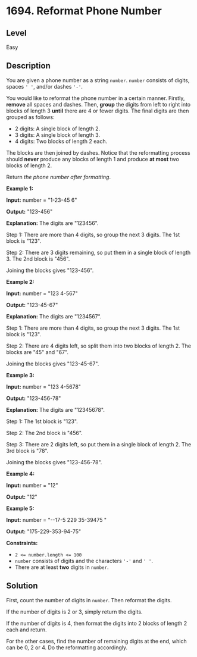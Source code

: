 # 1694. Reformat Phone Number
## Level
Easy

## Description
You are given a phone number as a string `number`. `number` consists of digits, spaces `' '`, and/or dashes `'-'`.

You would like to reformat the phone number in a certain manner. Firstly, **remove** all spaces and dashes. Then, **group** the digits from left to right into blocks of length 3 **until** there are 4 or fewer digits. The final digits are then grouped as follows:

* 2 digits: A single block of length 2.
* 3 digits: A single block of length 3.
* 4 digits: Two blocks of length 2 each.

The blocks are then joined by dashes. Notice that the reformatting process should **never** produce any blocks of length 1 and produce **at most** two blocks of length 2.

Return *the phone number after formatting*.

**Example 1:**

**Input:** number = "1-23-45 6"

**Output:** "123-456"

**Explanation:** The digits are "123456".

Step 1: There are more than 4 digits, so group the next 3 digits. The 1st block is "123".

Step 2: There are 3 digits remaining, so put them in a single block of length 3. The 2nd block is "456".

Joining the blocks gives "123-456".

**Example 2:**

**Input:** number = "123 4-567"

**Output:** "123-45-67"

**Explanation:** The digits are "1234567".

Step 1: There are more than 4 digits, so group the next 3 digits. The 1st block is "123".

Step 2: There are 4 digits left, so split them into two blocks of length 2. The blocks are "45" and "67".

Joining the blocks gives "123-45-67".

**Example 3:**

**Input:** number = "123 4-5678"

**Output:** "123-456-78"

**Explanation:** The digits are "12345678".

Step 1: The 1st block is "123".

Step 2: The 2nd block is "456".

Step 3: There are 2 digits left, so put them in a single block of length 2. The 3rd block is "78".

Joining the blocks gives "123-456-78".

**Example 4:**

**Input:** number = "12"

**Output:** "12"

**Example 5:**

**Input:** number = "--17-5 229 35-39475 "

**Output:** "175-229-353-94-75"

**Constraints:**

* `2 <= number.length <= 100`
* `number` consists of digits and the characters `'-'` and `' '`.
* There are at least **two** digits in `number`.

## Solution
First, count the number of digits in `number`. Then reformat the digits.

If the number of digits is 2 or 3, simply return the digits.

If the number of digits is 4, then format the digits into 2 blocks of length 2 each and return.

For the other cases, find the number of remaining digits at the end, which can be 0, 2 or 4. Do the reformatting accordingly.
